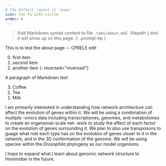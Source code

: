 ```yaml
---
# the default layout is 'page'
icon: fas fa-info-circle
order: 4
---
```


> Add Markdown syntax content to file `_tabs/about.md`{: .filepath } and it will show up on this page.
{: .prompt-tip }

This is to test the about page -- CPRELE edit

0. first item
0. second item
0. another item {: reversed="reversed"}

A paragraph of Markdown text

<ol reversed>
  <li>Coffee</li>
  <li>Tea</li>
  <li>Milk</li>
</ol>


I am primarily interested in understanding how network architecture can affect the evolution of genes within it. 
We will be using a combination of multiple -omics data including transcriptomes, genomes, and metabolomes to create an organismal-scale net- work to study the effect of each factor on the evolution of genes surrounding it. 
We plan to also use transposons to guage what role each type has on the evolution of genes closer to it in the network, and in the 3D conformation of the genome. 
We will be using species within the _Drosophila_ phylogeny as our model organisms.

I hope to expand what I learn about genomic network structure to _Hominidae_ in the future.
